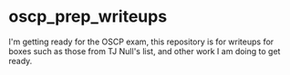 # oscp_prep_writeups

I'm getting ready for the OSCP exam, this repository is for writeups for boxes such as those from TJ Null's list, and other work I am doing to get ready.
